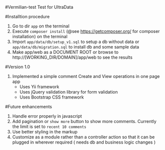 #Vermilian-test
Test for UltraData

#Installtion procedure
1. Go to dir `app` on the terminal
2. Execute `composer install` (@see https://getcomposer.org/ for composer installation) on the terminal
3. Import `app/data/db/setup_v1.sql` to setup a db without data or `app/data/db/migration.sql` to install db and some sample data
4. Make app/web as a DOCUMENT ROOT or browse to http://[WORKING_DIR/DOMAIN]/app/web to see the results
 
#Version 1.0
 1. Implemented a simple comment Create and View operations in one page app
    - Uses Yii framework
    - Uses jQuery validation library for form validation
    - Uses Bootstrap CSS framework
 
#Future enhancements
 1. Handle error properly in javascript
 2. Add pagination or `show more` button to show more comments. Currently the limit is set to `recent 10 comments`
 3. Use better styling in the markup
 4. Customize as a module rather than a controller action so that it can be plugged in wherever required ( needs db and business logic changes )
 
